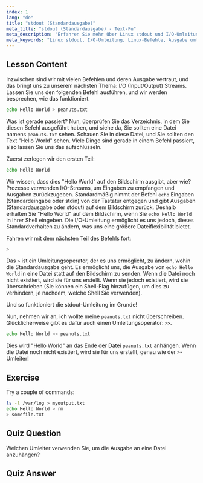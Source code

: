```yaml
---
index: 1
lang: "de"
title: "stdout (Standardausgabe)"
meta_title: "stdout (Standardausgabe) - Text-Fu"
meta_description: "Erfahren Sie mehr über Linux stdout und I/O-Umleitung. Verstehen Sie, wie Sie die Befehlsausgabe mit den Operatoren > und >> in Dateien umleiten. Beginnen Sie Ihre Linux-Reise noch heute!"
meta_keywords: "Linux stdout, I/O-Umleitung, Linux-Befehle, Ausgabe umleiten, Linux-Tutorial, Linux für Anfänger, Linux-Anleitung, Shell-Skripting"
---
```


## Lesson Content

Inzwischen sind wir mit vielen Befehlen und deren Ausgabe vertraut, und das bringt uns zu unserem nächsten Thema: I/O (Input/Output) Streams. Lassen Sie uns den folgenden Befehl ausführen, und wir werden besprechen, wie das funktioniert.

```bash
echo Hello World > peanuts.txt
```

Was ist gerade passiert? Nun, überprüfen Sie das Verzeichnis, in dem Sie diesen Befehl ausgeführt haben, und siehe da, Sie sollten eine Datei namens `peanuts.txt` sehen. Schauen Sie in diese Datei, und Sie sollten den Text "Hello World" sehen. Viele Dinge sind gerade in einem Befehl passiert, also lassen Sie uns das aufschlüsseln.

Zuerst zerlegen wir den ersten Teil:

```bash
echo Hello World
```

Wir wissen, dass dies "Hello World" auf den Bildschirm ausgibt, aber wie? Prozesse verwenden I/O-Streams, um Eingaben zu empfangen und Ausgaben zurückzugeben. Standardmäßig nimmt der Befehl `echo` Eingaben (Standardeingabe oder stdin) von der Tastatur entgegen und gibt Ausgaben (Standardausgabe oder stdout) auf dem Bildschirm zurück. Deshalb erhalten Sie "Hello World" auf dem Bildschirm, wenn Sie `echo Hello World` in Ihrer Shell eingeben. Die I/O-Umleitung ermöglicht es uns jedoch, dieses Standardverhalten zu ändern, was uns eine größere Dateiflexibilität bietet.

Fahren wir mit dem nächsten Teil des Befehls fort:

```bash
>
```

Das `>` ist ein Umleitungsoperator, der es uns ermöglicht, zu ändern, wohin die Standardausgabe geht. Es ermöglicht uns, die Ausgabe von `echo Hello World` in eine Datei statt auf den Bildschirm zu senden. Wenn die Datei noch nicht existiert, wird sie für uns erstellt. Wenn sie jedoch existiert, wird sie überschrieben (Sie können ein Shell-Flag hinzufügen, um dies zu verhindern, je nachdem, welche Shell Sie verwenden).

Und so funktioniert die stdout-Umleitung im Grunde!

Nun, nehmen wir an, ich wollte meine `peanuts.txt` nicht überschreiben. Glücklicherweise gibt es dafür auch einen Umleitungsoperator: `>>`.

```bash
echo Hello World >> peanuts.txt
```

Dies wird "Hello World" an das Ende der Datei `peanuts.txt` anhängen. Wenn die Datei noch nicht existiert, wird sie für uns erstellt, genau wie der `>`-Umleiter!

## Exercise

Try a couple of commands:

```bash
ls -l /var/log > myoutput.txt
echo Hello World > rm
> somefile.txt
```

## Quiz Question

Welchen Umleiter verwenden Sie, um die Ausgabe an eine Datei anzuhängen?

## Quiz Answer

> >
